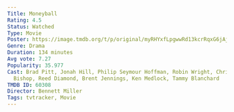 ```yaml
---
Title: Moneyball
Rating: 4.5
Status: Watched
Type: Movie
Poster: https://image.tmdb.org/t/p/original/myRHYxfLpgwwRd13kcrRqxG6jAj.jpg
Genre: Drama
Duration: 134 minutes
Avg vote: 7.27
Popularity: 35.977
Cast: Brad Pitt, Jonah Hill, Philip Seymour Hoffman, Robin Wright, Chris Pratt, Stephen
  Bishop, Reed Diamond, Brent Jennings, Ken Medlock, Tammy Blanchard
TMDB ID: 60308
Director: Bennett Miller
Tags: tvtracker, Movie
---
```

